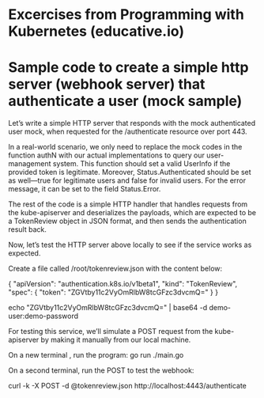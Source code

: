# Excercises from Programming with Kubernetes (educative.io)

# Sample code to create a simple http server (webhook server) that authenticate a user (mock sample)


Let’s write a simple HTTP server that responds with the mock authenticated user mock, when requested for the /authenticate resource over port 443.

In a real-world scenario, we only need to replace the mock codes in the function authN with our actual implementations to query our user-management system.
This function should set a valid UserInfo if the provided token is legitimate. Moreover, Status.Authenticated should be set as well—true for legitimate users and false for invalid users. 
For the error message, it can be set to the field Status.Error.

The rest of the code is a simple HTTP handler that handles requests from the kube-apiserver and deserializes the payloads, which are expected to be a TokenReview object in JSON format, and then sends the authentication result back.


Now, let’s test the HTTP server above locally to see if the service works as expected.

Create a file called /root/tokenreview.json with the content below:


{
  "apiVersion": "authentication.k8s.io/v1beta1",
  "kind": "TokenReview",
  "spec": {
    "token": "ZGVtby11c2VyOmRlbW8tcGFzc3dvcmQ="
  }
}


echo "ZGVtby11c2VyOmRlbW8tcGFzc3dvcmQ=" | base64 -d
demo-user:demo-password


For testing this service, we’ll simulate a POST request from the kube-apiserver by making it manually from our local machine.


On a new terminal , run the program:
go run ./main.go

On a second terminal, run the POST to test the webhook:

curl -k -X POST -d @tokenreview.json http://localhost:4443/authenticate

